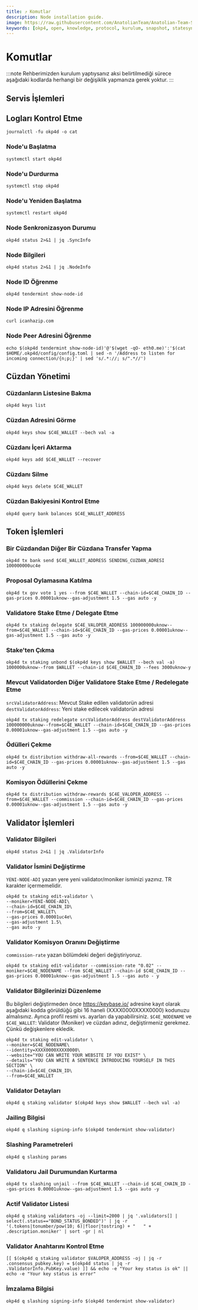 ```yaml
---
title: ⤴️ Komutlar
description: Node installation guide.
image: https://raw.githubusercontent.com/AnatolianTeam/Anatolian-Team-Services/main/i18n/tr/docusaurus-plugin-content-docs/current/Testnet/Cosmos-Ecosystem/okp4/img/OKP4-Service-Cover.jpg
keywords: [okp4, open, knowledge, protocol, kurulum, snapshot, statesync, güncelleme]
---
```


# Komutlar
:::note
Rehberimizden kurulum yaptıysanız aksi belirtilmediği sürece aşağıdaki kodlarda herhangi bir değişiklik yapmanıza gerek yoktur.
:::

## Servis İşlemleri 

## Logları Kontrol Etme 
```
journalctl -fu okp4d -o cat
```

### Node'u Başlatma
```
systemctl start okp4d
```

### Node'u Durdurma
```
systemctl stop okp4d
```

### Node'u Yeniden Başlatma
```
systemctl restart okp4d
```

### Node Senkronizasyon Durumu
```
okp4d status 2>&1 | jq .SyncInfo
```

### Node Bilgileri
```
okp4d status 2>&1 | jq .NodeInfo
```

### Node ID Öğrenme
```
okp4d tendermint show-node-id
```

### Node IP Adresini Öğrenme
```
curl icanhazip.com
```

### Node Peer Adresini Öğrenme
```
echo $(okp4d tendermint show-node-id)'@'$(wget -qO- eth0.me)':'$(cat $HOME/.okp4d/config/config.toml | sed -n '/Address to listen for incoming connection/{n;p;}' | sed 's/.*://; s/".*//')
```

## Cüzdan Yönetimi

### Cüzdanların Listesine Bakma
```
okp4d keys list
```

### Cüzdan Adresini Görme
```
okp4d keys show $C4E_WALLET --bech val -a
```

### Cüzdanı İçeri Aktarma
```
okp4d keys add $C4E_WALLET --recover
```

### Cüzdanı Silme
```
okp4d keys delete $C4E_WALLET
```

### Cüzdan Bakiyesini Kontrol Etme
```
okp4d query bank balances $C4E_WALLET_ADDRESS
```

## Token İşlemleri

### Bir Cüzdandan Diğer Bir Cüzdana Transfer Yapma
```
okp4d tx bank send $C4E_WALLET_ADDRESS SENDING_CUZDAN_ADRESI 100000000uc4e
```

### Proposal Oylamasına Katılma
```
okp4d tx gov vote 1 yes --from $C4E_WALLET --chain-id=$C4E_CHAIN_ID --gas-prices 0.00001uknow--gas-adjustment 1.5 --gas auto -y
```

### Validatore Stake Etme / Delegate Etme
```
okp4d tx staking delegate $C4E_VALOPER_ADDRESS 100000000uknow--from=$C4E_WALLET --chain-id=$C4E_CHAIN_ID --gas-prices 0.00001uknow--gas-adjustment 1.5 --gas auto -y
```

### Stake'ten Çıkma
```
okp4d tx staking unbond $(okp4d keys show $WALLET --bech val -a) 1000000uknow--from $WALLET --chain-id $C4E_CHAIN_ID --fees 3000uknow-y
```

### Mevcut Validatorden Diğer Validatore Stake Etme / Redelegate Etme
`srcValidatorAddress`: Mevcut Stake edilen validatorün adresi
`destValidatorAddress`: Yeni stake edilecek validatorün adresi
```
okp4d tx staking redelegate srcValidatorAddress destValidatorAddress 100000000uknow--from=$C4E_WALLET --chain-id=$C4E_CHAIN_ID --gas-prices 0.00001uknow--gas-adjustment 1.5 --gas auto -y
```

### Ödülleri Çekme
```
okp4d tx distribution withdraw-all-rewards --from=$C4E_WALLET --chain-id=$C4E_CHAIN_ID --gas-prices 0.00001uknow--gas-adjustment 1.5 --gas auto -y
```

### Komisyon Ödüllerini Çekme
```
okp4d tx distribution withdraw-rewards $C4E_VALOPER_ADDRESS --from=$C4E_WALLET --commission --chain-id=$C4E_CHAIN_ID --gas-prices 0.00001uknow--gas-adjustment 1.5 --gas auto -y
```

## Validator İşlemleri

### Validator Bilgileri
```
okp4d status 2>&1 | jq .ValidatorInfo
```

### Validator İsmini Değiştirme
`YENI-NODE-ADI` yazan yere yeni validator/moniker isminizi yazınız. TR karakter içermemelidir.
```
okp4d tx staking edit-validator \
--moniker=YENI-NODE-ADI\
--chain-id=$C4E_CHAIN_ID\
--from=$C4E_WALLET\
--gas-prices 0.00001uc4e\
--gas-adjustment 1.5\
--gas auto -y
```

### Validator Komisyon Oranını Değiştirme
`commission-rate` yazan bölümdeki değeri değiştiriyoruz.
```
okp4d tx staking edit-validator --commission-rate "0.02" --moniker=$C4E_NODENAME --from $C4E_WALLET --chain-id $C4E_CHAIN_ID --gas-prices 0.00001uknow--gas-adjustment 1.5 --gas auto - y
```

### Validator Bilgilerinizi Düzenleme
Bu bilgileri değiştirmeden önce https://keybase.io/ adresine kayıt olarak aşağıdaki kodda görüldüğü gibi 16 haneli (XXXX0000XXXX0000) kodunuzu almalısınız. Ayrıca profil resmi vs. ayarları da yapabilirsiniz. 
`$C4E_NODENAME` ve `$C4E_WALLET`: Validator (Moniker) ve cüzdan adınız, değiştirmeniz gerekmez. Çünkü değişkenlere ekledik.
```
okp4d tx staking edit-validator \
--moniker=$C4E_NODENAME\
--identity=XXXX0000XXXX0000\
--website="YOU CAN WRITE YOUR WEBSITE IF YOU EXIST" \
--details="YOU CAN WRITE A SENTENCE INTRODUCING YOURSELF IN THIS SECTION" \
--chain-id=$C4E_CHAIN_ID\
--from=$C4E_WALLET
```

### Validator Detayları
```
okp4d q staking validator $(okp4d keys show $WALLET --bech val -a)
```

### Jailing Bilgisi
```
okp4d q slashing signing-info $(okp4d tendermint show-validator)
```

### Slashing Parametreleri
```
okp4d q slashing params
```

### Validatoru Jail Durumundan Kurtarma 
```
okp4d tx slashing unjail --from $C4E_WALLET --chain-id $C4E_CHAIN_ID --gas-prices 0.00001uknow--gas-adjustment 1.5 --gas auto -y
```

### Actif Validator Listesi
```
okp4d q staking validators -oj --limit=2000 | jq '.validators[] | select(.status=="BOND_STATUS_BONDED")' | jq -r '(.tokens|tonumber/pow(10; 6)|floor|tostring) + " 	 " + .description.moniker' | sort -gr | nl
```

### Validator Anahtarını Kontrol Etme
```
[[ $(okp4d q staking validator $VALOPER_ADDRESS -oj | jq -r .consensus_pubkey.key) = $(okp4d status | jq -r .ValidatorInfo.PubKey.value) ]] && echo -e "Your key status is ok" || echo -e "Your key status is error"
```

### İmzalama Bilgisi
```
okp4d q slashing signing-info $(okp4d tendermint show-validator)
```